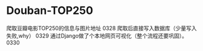 # Douban-TOP250
爬取豆瓣电影TOP250的信息与图片地址 0328
爬取后直接写入数据库（少量写入失败,why） 0329 
通过Django做了个本地网页可视化（整个流程还要巩固）。0330
